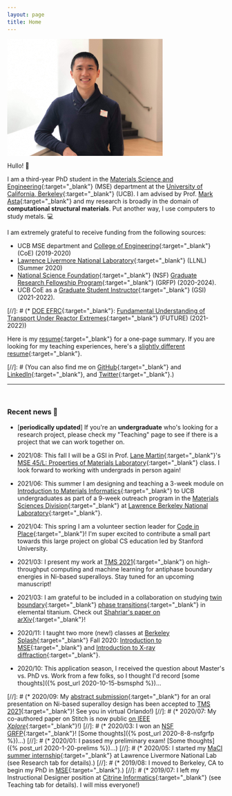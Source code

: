 ```yaml
---
layout: page
title: Home
---
```

 
<p><img src="assets/fig/propic_enze.JPG" alt="Enze Chen" align="middle" width="360px"></p>

Hullo! 👋  

I am a third-year PhD student in the [Materials Science and Engineering](https://www.mse.berkeley.edu/){:target="_blank"} (MSE) department at the [University of California, Berkeley](https://www.berkeley.edu/){:target="_blank"} (UCB). 
I am advised by Prof. [Mark Asta](https://mse.berkeley.edu/people_new/asta/){:target="_blank"} and my research is broadly in the domain of **computational structural materials**. 
Put another way, I use computers to study metals. 💻

I am extremely grateful to receive funding from the following sources:     
* UCB MSE department and [College of Engineering](https://engineering.berkeley.edu/){:target="_blank"} (CoE) (2019-2020)  
* [Lawrence Livermore National Laboratory](https://www.llnl.gov/){:target="_blank"} (LLNL) (Summer 2020)  
* [National Science Foundation](https://www.nsf.gov/){:target="_blank"} (NSF) [Graduate Research Fellowship Program](https://www.nsfgrfp.org/){:target="_blank"} (GRFP) (2020-2024).  
* UCB CoE as a [Graduate Student Instructor](https://gsi.berkeley.edu/){:target="_blank"} (GSI) (2021-2022).

[//]: # (* [DOE EFRC](https://science.osti.gov/bes/efrc){:target="_blank"}: [Fundamental Understanding of Transport Under Reactor Extremes](https://www.lanl.gov/projects/future/){:target="_blank"} (FUTURE) (2021-2022))

Here is my [resume](assets/files/resume_general.pdf){:target="_blank"} for a one-page summary.
If you are looking for my teaching experiences, here's a [slightly different resume](assets/files/resume_teaching.pdf){:target="_blank"}.

[//]: # (You can also find me on [GitHub](https://github.com/enze-chen){:target="_blank"} and [LinkedIn](https://www.linkedin.com/in/enzechen/){:target="_blank"}, and [Twitter](https://twitter.com/enze_chen1){:target="_blank"}.)

---------------------------------
<br>

### Recent news 📰

* [**periodically updated**] If you're an **undergraduate** who's looking for a research project, please check my "Teaching" page to see if there is a project that we can work together on.

* 2021/08: This fall I will be a GSI in Prof. [Lane Martin](https://mse.berkeley.edu/people_new/martin/){:target="_blank"}'s [MSE 45/L: Properties of Materials Laboratory](https://classes.berkeley.edu/content/2021-fall-matsci-45-001-lec-001){:target="_blank"} class. 
I look forward to working with undergrads in person again!

* 2021/06: This summer I am designing and teaching a 3-week module on [Introduction to Materials Informatics](https://enze-chen.github.io/mi-book){:target="_blank"} to UCB undergraduates as part of a 9-week outreach program in the [Materials Sciences Division](https://www2.lbl.gov/msd/){:target="_blank"} at [Lawrence Berkeley National Laboratory](https://www.lbl.gov/){:target="_blank"}.

* 2021/04: This spring I am a volunteer section leader for [Code in Place](https://codeinplace.stanford.edu/){:target="_blank"}! 
I'm super excited to contribute a small part towards this large project on global CS education led by Stanford University.

* 2021/03: I present my work at [TMS 2021](https://www.tms.org/TMS2021){:target="_blank"} on high-throughput computing and machine learning for antiphase boundary energies in Ni-based superalloys.
Stay tuned for an upcoming manuscript!

* 2021/03: I am grateful to be included in a collaboration on studying [twin boundary](https://en.wikipedia.org/wiki/Crystal_twinning){:target="_blank"} [phase transitions](https://en.wikipedia.org/wiki/Grain_boundary#Complexion){:target="_blank"} in elemental titanium. 
Check out [Shahriar's paper on arXiv](https://arxiv.org/abs/2103.06194){:target="_blank"}!

* 2020/11: I taught two more (new!) classes at [Berkeley Splash](https://berkeley.learningu.org/){:target="_blank"} Fall 2020: [Introduction to MSE](https://docs.google.com/presentation/d/1NzTysDtV3JWwBWf-xqtwXTBqmhmnCOUklRbF86JUtvk/edit#slide=id.p){:target="_blank"} and [Introduction to X-ray diffraction](https://docs.google.com/presentation/d/1nVlUTEGsWjVEtf8EXkPp2A-7ANAMRO-oxxAk63RovVA/edit#slide=id.p){:target="_blank"}.

* 2020/10: This application season, I received the question about Master's vs. PhD vs. Work from a few folks, so I thought I'd record [some thoughts]({% post_url 2020-10-15-bsmsphd %})... 



[//]: # (* 2020/09: My [abstract submission](http://www.programmaster.org/PM/PM.nsf/ApprovedAbstracts/B3B8C068CB9E55E6852585A6005C372B?OpenDocument){:target="_blank"} for an oral presentation on Ni-based superalloy design has been accepted to [TMS 2021](https://www.tms.org/TMS2021){:target="_blank"}! See you in virtual Orlando!)
[//]: # (* 2020/07: My co-authored paper on Stitch is now public [on IEEE *Xplore*](https://ieeexplore.ieee.org/abstract/document/9139788){:target="_blank"}!)
[//]: # (* 2020/03: I won an [NSF GRFP](https://www.nsfgrfp.org/){:target="_blank"}! [Some thoughts]({% post_url 2020-8-8-nsfgrfp %})...)
[//]: # (* 2020/01: I passed my preliminary exam! [Some thoughts]({% post_url 2020-1-20-prelims %})...)
[//]: # (* 2020/05: I started my [MaCI summer internship](https://pls.llnl.gov/careers/internship-programs/maci){:target="_blank"} at Lawrence Livermore National Lab (see Research tab for details).)
[//]: # (* 2019/08: I moved to Berkeley, CA to begin my PhD in [MSE](https://www.mse.berkeley.edu/){:target="_blank"}.)
[//]: # (* 2019/07: I left my Instructional Designer position at [Citrine Informatics](https://citrine.io/){:target="_blank"} (see Teaching tab for details). I will miss everyone!)